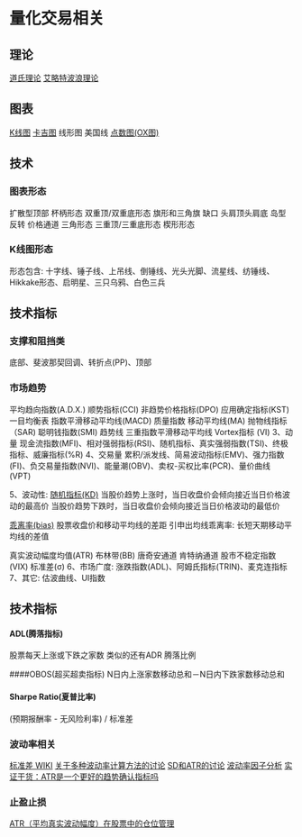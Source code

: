 # 量化交易相关

## 理论
[道氏理论](http://wiki.mbalib.com/wiki/%E9%81%93%E6%B0%8F%E7%90%86%E8%AE%BA)
[艾略特波浪理论](https://zh.wikipedia.org/wiki/%E8%89%BE%E7%95%A5%E7%89%B9%E6%B3%A2%E6%B5%AA%E7%90%86%E8%AE%BA)

## 图表
[K线图](http://wiki.mbalib.com/wiki/K%E7%BA%BF%E7%90%86%E8%AE%BA)
[卡吉图](https://antvis.github.io/vis/doc/chart/details/kagi.html)
线形图
美国线
[点数图(OX图)](http://wiki.mbalib.com/wiki/OX%E5%9B%BE)

## 技术

### 图表形态
扩散型顶部
杯柄形态
双重顶/双重底形态
旗形和三角旗
缺口
头肩顶头肩底
岛型反转
价格通道
三角形态
三重顶/三重底形态
楔形形态

### K线图形态
形态包含: 十字线、锤子线、上吊线、倒锤线、光头光脚、流星线、纺锤线、Hikkake形态、启明星、三只乌鸦、白色三兵


## 技术指标 

### 支撑和阻挡类
底部、斐波那契回调、转折点(PP)、顶部

### 市场趋势
平均趋向指数(A.D.X.)
顺势指标(CCI)
非趋势价格指标(DPO)
应用确定指标(KST)
一目均衡表
指数平滑移动平均线(MACD)
质量指数
移动平均线(MA)
抛物线指标（SAR)
聪明钱指数(SMI)
趋势线
三重指数平滑移动平均线
Vortex指标 (VI)
3、动量
现金流指数(MFI)、相对强弱指标(RSI)、随机指标、真实强弱指数(TSI)、终极指标、威廉指标(%R)
4、交易量
累积/派发线、简易波动指标(EMV)、强力指数(FI)、负交易量指数(NVI)、能量潮(OBV)、卖权-买权比率(PCR)、量价曲线 (VPT)

5、波动性:
[随机指标(KD)](https://zh.wikipedia.org/wiki/%E9%9A%8F%E6%9C%BA%E6%8C%87%E6%A0%87)
当股价趋势上涨时，当日收盘价会倾向接近当日价格波动的最高价
当股价趋势下跌时，当日收盘价会倾向接近当日价格波动的最低价

[乖离率(bias)](https://zh.wikipedia.org/wiki/%E4%B9%96%E9%9B%A2%E7%8E%87)
股票收盘价和移动平均线的差距
引申出均线乖离率: 长短天期移动平均线的差值

真实波动幅度均值(ATR)
布林带(BB)
唐奇安通道
肯特纳通道
股市不稳定指数(VIX)
标准差(σ)
6、市场广度: 
涨跌指数(ADL)、阿姆氏指标(TRIN)、麦克连指标
7、其它: 
估波曲线、UI指数

## 技术指标

#### ADL(腾落指标)
股票每天上涨或下跌之家数
类似的还有ADR 腾落比例

####OBOS(超买超卖指标)
N日内上涨家数移动总和－N日内下跌家数移动总和

#### Sharpe Ratio(夏普比率)
(预期报酬率 - 无风险利率) / 标准差



### 波动率相关
[标准差 WIKI](https://zh.wikipedia.org/wiki/%E6%A8%99%E6%BA%96%E5%B7%AE)
[关于多种波动率计算方法的讨论](https://www.zhihu.com/question/19770602)
[SD和ATR的讨论](https://xueqiu.com/8287840120/66581287)
[波动率因子分析](https://www.ricequant.com/community/topic/4185/)
[实证干货：ATR是一个更好的趋势确认指标吗](https://wallstreetcn.com/articles/250206)

### 止盈止损
[ATR（平均真实波动幅度）在股票中的仓位管理](http://blog.sina.com.cn/s/blog_6089f7370102xf9g.html)